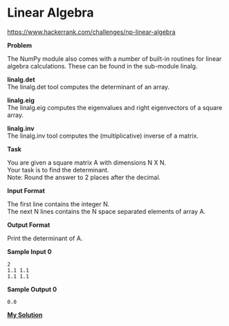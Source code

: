 # Linear Algebra

https://www.hackerrank.com/challenges/np-linear-algebra

**Problem**

The NumPy module also comes with a number of built-in routines for linear algebra calculations. 
These can be found in the sub-module linalg.

**linalg.det**  
The linalg.det tool computes the determinant of an array.

**linalg.eig**  
The linalg.eig computes the eigenvalues and right eigenvectors of a square array.

**linalg.inv**  
The linalg.inv tool computes the (multiplicative) inverse of a matrix.

**Task**

You are given a square matrix A with dimensions N X N.  
Your task is to find the determinant.  
Note: Round the answer to 2 places after the decimal.

**Input Format**
    
The first line contains the integer N.   
The next N lines contains the N space separated elements of array A.

**Output Format**

Print the determinant of A.

**Sample Input 0**

```
2
1.1 1.1
1.1 1.1
```

**Sample Output 0**

```
0.0
```

[**My Solution**](answer.py)
